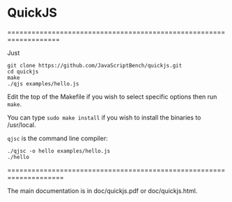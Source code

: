 # QuickJS

===================================================================

Just 
```
git clone https://github.com/JavaScriptBench/quickjs.git
cd quickjs
make
./qjs examples/hello.js
```
Edit the top of the Makefile if you wish to select specific options then run `make`.

You can type `sudo make install` if you wish to install the binaries to /usr/local.


`qjsc` is the command line compiler:
```
./qjsc -o hello examples/hello.js
./hello
```













====================================================================

The main documentation is in doc/quickjs.pdf or doc/quickjs.html.
